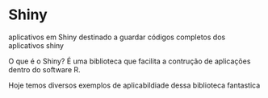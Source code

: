 # Shiny
aplicativos em Shiny
destinado a guardar códigos completos dos aplicativos shiny

O que é o Shiny?
É uma biblioteca que facilita a contrução de aplicações dentro do software R.

Hoje temos diversos exemplos de aplicabildiade dessa biblioteca fantastica

